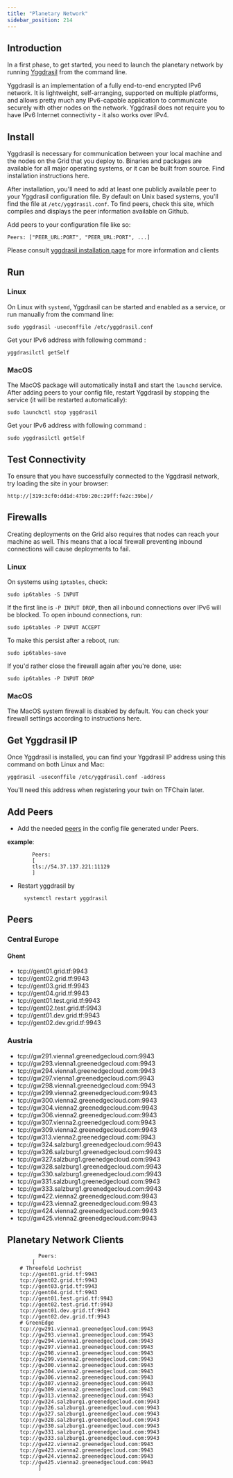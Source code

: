 ```yaml
---
title: "Planetary Network"
sidebar_position: 214
---
```







## Introduction

In a first phase, to get started, you need to launch the planetary network by running [Yggdrasil](https://yggdrasil-network.github.io) from the command line. 

Yggdrasil is an implementation of a fully end-to-end encrypted IPv6 network. It is lightweight, self-arranging, supported on multiple platforms, and allows pretty much any IPv6-capable application to communicate securely with other nodes on the network. Yggdrasil does not require you to have IPv6 Internet connectivity - it also works over IPv4.

## Install

Yggdrasil is necessary for communication between your local machine and the nodes on the Grid that you deploy to. Binaries and packages are available for all major operating systems, or it can be built from source. Find installation instructions here.

After installation, you'll need to add at least one publicly available peer to your Yggdrasil configuration file. By default on Unix based systems, you'll find the file at `/etc/yggdrasil.conf`. To find peers, check this site, which compiles and displays the peer information available on Github.

Add peers to your configuration file like so:

```
Peers: ["PEER_URL:PORT", "PEER_URL:PORT", ...]
```

Please consult [yggdrasil installation page](https://yggdrasil-network.github.io/installation) for more information and clients

## Run

### Linux

On Linux with `systemd`, Yggdrasil can be started and enabled as a service, or run manually from the command line:

```
sudo yggdrasil -useconffile /etc/yggdrasil.conf
```

Get your IPv6 address with following command :

```
yggdrasilctl getSelf
```

### MacOS

The MacOS package will automatically install and start the `launchd` service. After adding peers to your config file, restart Yggdrasil by stopping the service (it will be restarted automatically):

```
sudo launchctl stop yggdrasil
```

Get your IPv6 address with following command :

```
sudo yggdrasilctl getSelf
```

## Test Connectivity

To ensure that you have successfully connected to the Yggdrasil network, try loading the site in your browser:

```
http://[319:3cf0:dd1d:47b9:20c:29ff:fe2c:39be]/
```

## Firewalls

Creating deployments on the Grid also requires that nodes can reach your machine as well. This means that a local firewall preventing inbound connections will cause deployments to fail.

### Linux

On systems using `iptables`, check:
```
sudo ip6tables -S INPUT
```

If the first line is `-P INPUT DROP`, then all inbound connections over IPv6 will be blocked. To open inbound connections, run:

```
sudo ip6tables -P INPUT ACCEPT
```

To make this persist after a reboot, run:

```
sudo ip6tables-save
```

If you'd rather close the firewall again after you're done, use:

```
sudo ip6tables -P INPUT DROP
```

### MacOS

The MacOS system firewall is disabled by default. You can check your firewall settings according to instructions here.

## Get Yggdrasil IP

Once Yggdrasil is installed, you can find your Yggdrasil IP address using this command on both Linux and Mac:

```
yggdrasil -useconffile /etc/yggdrasil.conf -address
```

You'll need this address when registering your twin on TFChain later.


## Add Peers


 - Add the needed [peers](https://publicpeers.neilalexander.dev/) in the config file generated under Peers.

  **example**:
```
        Peers:
        [
        tls://54.37.137.221:11129
        ]
```
- Restart yggdrasil by

        systemctl restart yggdrasil

## Peers

### Central Europe

#### Ghent

- tcp://gent01.grid.tf:9943
- tcp://gent02.grid.tf:9943
- tcp://gent03.grid.tf:9943
- tcp://gent04.grid.tf:9943
- tcp://gent01.test.grid.tf:9943
- tcp://gent02.test.grid.tf:9943
- tcp://gent01.dev.grid.tf:9943
- tcp://gent02.dev.grid.tf:9943

### Austria

- tcp://gw291.vienna1.greenedgecloud.com:9943
- tcp://gw293.vienna1.greenedgecloud.com:9943
- tcp://gw294.vienna1.greenedgecloud.com:9943
- tcp://gw297.vienna1.greenedgecloud.com:9943
- tcp://gw298.vienna1.greenedgecloud.com:9943
- tcp://gw299.vienna2.greenedgecloud.com:9943
- tcp://gw300.vienna2.greenedgecloud.com:9943
- tcp://gw304.vienna2.greenedgecloud.com:9943
- tcp://gw306.vienna2.greenedgecloud.com:9943
- tcp://gw307.vienna2.greenedgecloud.com:9943
- tcp://gw309.vienna2.greenedgecloud.com:9943
- tcp://gw313.vienna2.greenedgecloud.com:9943
- tcp://gw324.salzburg1.greenedgecloud.com:9943
- tcp://gw326.salzburg1.greenedgecloud.com:9943
- tcp://gw327.salzburg1.greenedgecloud.com:9943
- tcp://gw328.salzburg1.greenedgecloud.com:9943
- tcp://gw330.salzburg1.greenedgecloud.com:9943
- tcp://gw331.salzburg1.greenedgecloud.com:9943
- tcp://gw333.salzburg1.greenedgecloud.com:9943
- tcp://gw422.vienna2.greenedgecloud.com:9943
- tcp://gw423.vienna2.greenedgecloud.com:9943
- tcp://gw424.vienna2.greenedgecloud.com:9943
- tcp://gw425.vienna2.greenedgecloud.com:9943

## Planetary Network Clients

```
          Peers:
        [
    # Threefold Lochrist
    tcp://gent01.grid.tf:9943
    tcp://gent02.grid.tf:9943
    tcp://gent03.grid.tf:9943
    tcp://gent04.grid.tf:9943
    tcp://gent01.test.grid.tf:9943
    tcp://gent02.test.grid.tf:9943
    tcp://gent01.dev.grid.tf:9943
    tcp://gent02.dev.grid.tf:9943
    # GreenEdge
    tcp://gw291.vienna1.greenedgecloud.com:9943
    tcp://gw293.vienna1.greenedgecloud.com:9943
    tcp://gw294.vienna1.greenedgecloud.com:9943
    tcp://gw297.vienna1.greenedgecloud.com:9943
    tcp://gw298.vienna1.greenedgecloud.com:9943
    tcp://gw299.vienna2.greenedgecloud.com:9943
    tcp://gw300.vienna2.greenedgecloud.com:9943
    tcp://gw304.vienna2.greenedgecloud.com:9943
    tcp://gw306.vienna2.greenedgecloud.com:9943
    tcp://gw307.vienna2.greenedgecloud.com:9943
    tcp://gw309.vienna2.greenedgecloud.com:9943
    tcp://gw313.vienna2.greenedgecloud.com:9943
    tcp://gw324.salzburg1.greenedgecloud.com:9943
    tcp://gw326.salzburg1.greenedgecloud.com:9943
    tcp://gw327.salzburg1.greenedgecloud.com:9943
    tcp://gw328.salzburg1.greenedgecloud.com:9943
    tcp://gw330.salzburg1.greenedgecloud.com:9943
    tcp://gw331.salzburg1.greenedgecloud.com:9943
    tcp://gw333.salzburg1.greenedgecloud.com:9943
    tcp://gw422.vienna2.greenedgecloud.com:9943
    tcp://gw423.vienna2.greenedgecloud.com:9943
    tcp://gw424.vienna2.greenedgecloud.com:9943
    tcp://gw425.vienna2.greenedgecloud.com:9943
          ]
```

